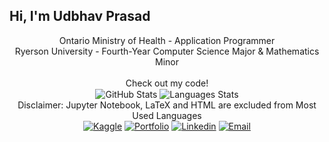 ## Hi, I'm Udbhav Prasad

<p align=center>
  Ontario Ministry of Health - Application Programmer <br>
  Ryerson University - Fourth-Year Computer Science Major & Mathematics Minor <br><br>
  Check out my code! <br>
  <img align=center alt="GitHub Stats" src="https://github-readme-stats.vercel.app/api?username=UdbhavPrasad072300&count_private=true&hide=prs&include_all_commits=true">
  <img align=center alt="Languages Stats" src="https://github-readme-stats.vercel.app/api/top-langs/?username=UdbhavPrasad072300&layout=compact&hide=jupyter%20notebook,html,tex"><br>
  Disclaimer: Jupyter Notebook, LaTeX and HTML are excluded from Most Used Languages
  <br> 
  <a href="https://www.kaggle.com/udbhavprasad1"><img alt="Kaggle" src="https://img.shields.io/badge/Kaggle-www.kaggle.com/udbhavprasad1-blue?style=flat-square"></a>
  <a href="https://udbhavprasad.com/"><img alt="Portfolio" src="https://img.shields.io/badge/Portfolio-www.udbhavprasad.com-red?style=flat-square"></a>
  <a href="https://www.linkedin.com/in/udbhav-prasad-1506b7192/"><img alt="Linkedin" src="https://img.shields.io/badge/Linkedin-Udbhav%20Prasad-white?style=flat-square"></a>
  <a href="mailto:uprasad@ryerson.ca"><img alt="Email" src="https://img.shields.io/badge/Email-uprasad@ryerson.ca-blue?style=flat-square"></a>
</p>
